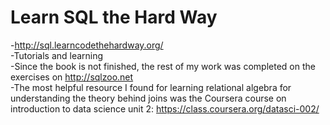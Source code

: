 Learn SQL the Hard Way
======================
-http://sql.learncodethehardway.org/<br>
-Tutorials and learning<br>
-Since the book is not finished, the rest of my work was completed on the exercises on http://sqlzoo.net<br>
-The most helpful resource I found for learning relational algebra for understanding the theory behind joins was the Coursera course on introduction to data science unit 2: https://class.coursera.org/datasci-002/<br>
